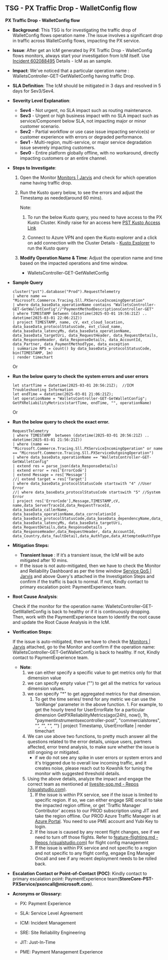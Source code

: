 ## TSG - PX Traffic Drop - WalletConfig flow 
__PX Traffic Drop - WalletConfig flow__

* __Background__:  This TSG is for investigating the traffic drop of WalletConfig flows operation name .The issue involves a significant drop in traffic across WalletConfig flows, impacting the PX service.

* __Issue__: After get an IcM generated by PX Traffic Drop - WalletConfig flows monitors, always start your investigation from IcM itself. Use [Incident 602088495](https://portal.microsofticm.com/imp/v5/incidents/details/602088495/summary)  Details - IcM  as an sample.

* __Impact__: We've noticed that a particular operation name : WalletsController-GET-GetWalletConfig having traffic Drop.

* __SLA Definition__: The IcM should be mitigated in 3 days and resolved in 5 days for Sev3/Sev4.

* __Severity Level Explanation__:
    * __Sev4__ - Not urgent, no SLA impact such as routing maintenance.
    * __Sev3__ - Urgent or high business impact with no SLA impact such as service/Component below SLA, not impacting major or minor customer scenario.
    * __Sev2__ - Partial workflow or use case issue impacting service(s) or customer experience with errors or degraded performance.
    * __Sev1__ - Multi-region, multi-service, or major service degradation issue severely impacting customers.
    * __Sev0__ - Entire platform globally offline, with no workaround, directly impacting customers or an entire channel.
    

* __Steps to Investigate__:
    1.  Open the Monitor [Monitors | Jarvis](https://portal.microsoftgeneva.com/manage/monitors-direct?activity=monitor-home&account=paymentexperience-metrics-prod) and check for which operation name having traffic drop.
    2. Run the Kusto query below, to see the errors and adjust the Timestamp as needed(around 60 mins).

        Note:
        
        1. To run the below Kusto query, you need to have access to the PX Kusto Cluster. Kindly raise for an access here [PST Kusto Access Link](https://myaccess.microsoft.com/@microsoft.onmicrosoft.com#/access-packages/7fbe9cb6-00f3-4c98-9ed0-c9ff140f0f58)

        2. Connect to Azure VPN and open the Kusto explorer and a click on add connection with the Cluster Details - [Kusto Explorer](https://pst.kusto.windows.net)  to run the Kusto query

    3. __Modify Operation Name & Time__: Adjust the operation name and time based on the impacted operations and time window.
          * WalletsController-GET-GetWalletConfig


* __Sample Query__
    ``` 
    cluster("pst").database("Prod").RequestTelemetry 
    | where name == "Microsoft.Commerce.Tracing.Sll.PXServiceIncomingOperation" 
    | where data_baseData_operationName contains "WalletsController-GET-GetWalletConfig"//"PaymentMethodDescriptionsController-GET" 
    | where TIMESTAMP between (datetime(2025-03-01 19:56:21Z) .. datetime(2025-03-01 22:06:21Z)) 
    | project TIMESTAMP, name, cV, ext_cloud_location, data_baseData_protocolStatusCode, ext_cloud_name, data_baseData_latencyMs, data_baseData_operationName, data_baseData_targetUri, data_RequestHeader, data_RequestDetails, data_ResponseHeader, data_ResponseDetails, data_AccountId, data_Partner, data_PaymentMethodType, data_exception 
    | summarize RPS = count() by data_baseData_protocolStatusCode, bin(TIMESTAMP, 1m) 
    | render timechart 
    
    ```

    Or
*  __Run the below query to check the system errors and user errors__

    ```
    let startTime = datetime(2025-03-01 20:56:21Z);  //ICM Troubleshooting Information
    let endTime = datetime(2025-03-01 21:06:21Z);
    let operationName = "WalletsController-GET-GetWalletConfig";
    GetPXReliabilityMetrics(startTime, endTime, "", operationName)

    ```
    
    Or

*  __Run the below query to check the exact error.__

    ```
    RequestTelemetry
    | where TIMESTAMP  between (datetime(2025-03-01 20:56:21Z) .. datetime(2025-03-01 21:56:21Z))
    | where (name == "Microsoft.Commerce.Tracing.Sll.PXServiceIncomingOperation" or name == "Microsoft.Commerce.Tracing.Sll.PXServiceOutgoingOperation")
    | where data_baseData_operationName == "WalletsController-GET-GetWalletConfig"
    | extend res = parse_json(data_ResponseDetails)
    | extend error = res['ErrorCode']
    | extend Message = res['Message']
    //| extend target = res['Target']
    | where data_baseData_protocolStatusCode startswith "4" //User Error
    //| where data_baseData_protocolStatusCode startswith "5" //System Error
    | project res['ErrorCode'],Message,TIMESTAMP,cV, name,data_ServerTraceId,data_RequestTraceId, data_baseData_callerName,  data_baseData_operationName,data_correlationId , data_baseData_protocolStatusCode,data_baseData_dependencyName,data_baseData_dependencyOperationName, data_baseData_latencyMs, data_baseData_targetUri, data_RequestDetails,data_ResponseDetails , data_ResponseHeader,data_RequestHeader, data_AccountId,  data_Country,data_faultDetail,data_AuthType,data_AttemptedAuthType
    ```
* __Mitigation Steps:__

    * __Transient Issue__ : If it’s a transient issue, the IcM will be auto mitigated after 10 mins.
    * If the issue is not auto-mitigated, then we have to check the Monitor and Reliability Dashboard as per the time window [Service QoS | Jarvis](https://portal.microsoftgeneva.com/dashboard/paymentexperience-metrics-prod/Service%2520QoS?overrides=%5b%7b%22query%22:%22//*%5bid%3D%27OperationName%27%5d%22,%22key%22:%22value%22,%22replacement%22:%22TaxIdDescriptionsController-GET%22%7d,%7b%22query%22:%22//*%5bid%3D%27CloudLocation%27%5d%22,%22key%22:%22value%22,%22replacement%22:%22%22%7d,%7b%22query%22:%22//*%5bid%3D%27CloudRole%27%5d%22,%22key%22:%22value%22,%22replacement%22:%22%22%7d,%7b%22query%22:%22//*%5bid%3D%27RoleInstance%27%5d%22,%22key%22:%22value%22,%22replacement%22:%22%22%7d,%7b%22query%22:%22//*%5bid%3D%27CloudRoleInstance%27%5d%22,%22key%22:%22value%22,%22replacement%22:%22%22%7d,%7b%22query%22:%22//*%5bid%3D%27CallerName%27%5d%22,%22key%22:%22value%22,%22replacement%22:%22%22%7d%5d%20) and above Query's attached in the Investigation Steps and confirm if the traffic is back to normal. If not, Kindly contact to primary escalation point: PaymentExperience team.
    
* __Root Cause Analysis__:

  Check if the monitor for the operation name: WalletsController-GET-GetWalletConfig is back to healthy or if it is continuously dropping. Then, work with the PaymentExperience team to identify the root cause and update the Root Cause Analysis in the IcM.
  
* __Verification Steps__:

  If the issue is auto-mitigated, then we have to check the [Monitors | Jarvis](https://portal.microsoftgeneva.com/manage/monitors-direct?activity=monitor-home&account=paymentexperience-metrics-prod) attached, go to the Monitor and confirm if the operation name: WalletsController-GET-GetWalletConfig is back to healthy. If not, Kindly contact to PaymentExperience team.

    * __Note__:
        1. we can either specify a specific value to get metrics only for that dimension value 
        2. we can specify empty value ("") to get all the metrics for various dimension values. 
        3. we can specify "*" to get aggregated metrics for that dimension.
             1. To get the time series/ trend for any metric we can use the 'binRange' parameter in the above function. 1. For example, to get the hourly trend for UserErrorRate for a particular dimension GetPXReliabilityMetrics(ago(24h), now(), 1h, "paymentinstrumentsexcontroller-post", "commercialstores", "*", "*", "*", "*") | project Timestamp, UserErrorRate | render timechart 
        4. We can use above two functions, to pretty much answer all the questions related to the error details, unique users, partners affected, error trend analysis, to make sure whether the issue is still ongoing or mitigated. 
             * if we do not see any spike in user errors or system errors and it's triggered due to overall low incoming traffic, and it creates noise, please reach out to Kowshik for tuning the monitor with suggested threshold details.
        5. Using the above details, analyze the impact and engage the correct team as mentioned at [livesite-sop.md - Repos (visualstudio.com)](https://microsoft.visualstudio.com/Universal%20Store/_git/SC.CSPayments.PX?path=/private/Payments/Docs/operations/livesite-sop.md&_a=preview). 
            1. If the issue is within PX service, see if the issue is limited to specific region. If so, we can either engage SRE oncall to take the impacted region offline, or get 'Traffic Manager Contributor' access to our PROD subscription using JIT and take the region offline. Our PROD Azure Traffic Manager is at [Azure Portal](https://portal.azure.com/#@mspmecloud.onmicrosoft.com/resource/subscriptions/9b6168fd-7d68-47e1-9c71-e51828aa62c0/resourceGroups/PX-Services-PROD-TM/providers/Microsoft.Network/trafficmanagerprofiles/paymentexperience-cp/overview). You need to use PME account and Yubi Key to login. 
            2. If the issue is caused by any recent flight changes, see if we need to turn off those flights. Refer to [feature-flighting.md - Repos (visualstudio.com)](https://microsoft.visualstudio.com/Universal%20Store/_git/SC.CSPayments.PX?path=/private/Payments/Docs/operations/feature-flighting.md&_a=preview) for flight config management 
            3. If the issue is within PX service and not specific to a region and not specific to any flight config, engage Eng Manager Oncall and see if any recent deployment needs to be rolled back.
  
* __Escalation Contact or Point-of-Contact (POC)__:
Kindly contact to primary escalation point: PaymentExperience team(__StoreCore-PST-PXService/pxoncall@microsoft.com__).

* __Acronyms or Glossary:__

    * PX: Payment Experience

    * SLA: Service Level Agreement

    * ICM: Incident Management

    * SRE: Site Reliability Engineering

    * JIT: Just-In-Time
    
    * PME: Payment Management Experience
        